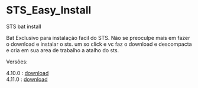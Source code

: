 # STS_Easy_Install
STS bat install


Bat Exclusivo para instalação facil do STS. Não se preoculpe mais em fazer o download e instalar o sts.
um so click e vc faz o download e descompacta e cria em sua area de trabalho a atalho do sts.

Versões:

  4.10.0 : <a href="https://github.com/adamis/STS_Easy_Install/blob/main/4.10.0.RELEASE.bat" download="4.10.0.RELEASE.bat">download</a>  
  4.11.0 : <a href="https://github.com/adamis/STS_Easy_Install/blob/main/4.11.0.RELEASE.bat" download="4.11.0.RELEASE.bat">download</a>
